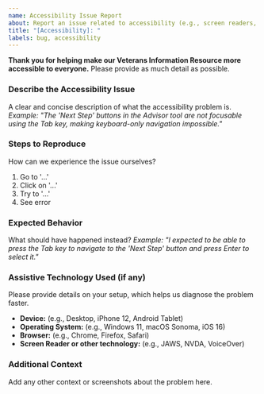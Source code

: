 ```yaml
---
name: Accessibility Issue Report
about: Report an issue related to accessibility (e.g., screen readers, keyboard navigation).
title: "[Accessibility]: "
labels: bug, accessibility
---
```


**Thank you for helping make our Veterans Information Resource more accessible to everyone.** Please provide as much detail as possible.

### Describe the Accessibility Issue
A clear and concise description of what the accessibility problem is.
*Example: "The 'Next Step' buttons in the Advisor tool are not focusable using the Tab key, making keyboard-only navigation impossible."*

### Steps to Reproduce
How can we experience the issue ourselves?
1. Go to '...'
2. Click on '...'
3. Try to '...'
4. See error

### Expected Behavior
What should have happened instead?
*Example: "I expected to be able to press the Tab key to navigate to the 'Next Step' button and press Enter to select it."*

### Assistive Technology Used (if any)
Please provide details on your setup, which helps us diagnose the problem faster.
- **Device:** (e.g., Desktop, iPhone 12, Android Tablet)
- **Operating System:** (e.g., Windows 11, macOS Sonoma, iOS 16)
- **Browser:** (e.g., Chrome, Firefox, Safari)
- **Screen Reader or other technology:** (e.g., JAWS, NVDA, VoiceOver)

### Additional Context
Add any other context or screenshots about the problem here.
